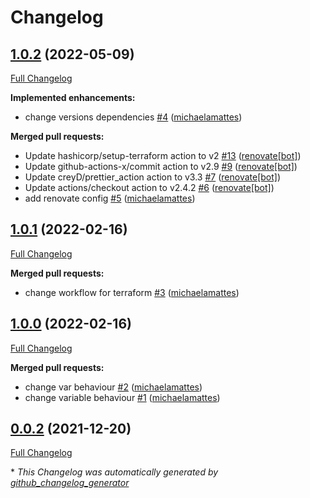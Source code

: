 # Changelog

## [1.0.2](https://github.com/T-Systems-MMS/terraform-azure-accounts/tree/1.0.2) (2022-05-09)

[Full Changelog](https://github.com/T-Systems-MMS/terraform-azure-accounts/compare/1.0.1...1.0.2)

**Implemented enhancements:**

- change versions dependencies [\#4](https://github.com/T-Systems-MMS/terraform-azure-accounts/pull/4) ([michaelamattes](https://github.com/michaelamattes))

**Merged pull requests:**

- Update hashicorp/setup-terraform action to v2 [\#13](https://github.com/T-Systems-MMS/terraform-azure-accounts/pull/13) ([renovate[bot]](https://github.com/apps/renovate))
- Update github-actions-x/commit action to v2.9 [\#9](https://github.com/T-Systems-MMS/terraform-azure-accounts/pull/9) ([renovate[bot]](https://github.com/apps/renovate))
- Update creyD/prettier\_action action to v3.3 [\#7](https://github.com/T-Systems-MMS/terraform-azure-accounts/pull/7) ([renovate[bot]](https://github.com/apps/renovate))
- Update actions/checkout action to v2.4.2 [\#6](https://github.com/T-Systems-MMS/terraform-azure-accounts/pull/6) ([renovate[bot]](https://github.com/apps/renovate))
- add renovate config [\#5](https://github.com/T-Systems-MMS/terraform-azure-accounts/pull/5) ([michaelamattes](https://github.com/michaelamattes))

## [1.0.1](https://github.com/T-Systems-MMS/terraform-azure-accounts/tree/1.0.1) (2022-02-16)

[Full Changelog](https://github.com/T-Systems-MMS/terraform-azure-accounts/compare/1.0.0...1.0.1)

**Merged pull requests:**

- change workflow for terraform [\#3](https://github.com/T-Systems-MMS/terraform-azure-accounts/pull/3) ([michaelamattes](https://github.com/michaelamattes))

## [1.0.0](https://github.com/T-Systems-MMS/terraform-azure-accounts/tree/1.0.0) (2022-02-16)

[Full Changelog](https://github.com/T-Systems-MMS/terraform-azure-accounts/compare/0.0.2...1.0.0)

**Merged pull requests:**

- change var behaviour [\#2](https://github.com/T-Systems-MMS/terraform-azure-accounts/pull/2) ([michaelamattes](https://github.com/michaelamattes))
- change variable behaviour [\#1](https://github.com/T-Systems-MMS/terraform-azure-accounts/pull/1) ([michaelamattes](https://github.com/michaelamattes))

## [0.0.2](https://github.com/T-Systems-MMS/terraform-azure-accounts/tree/0.0.2) (2021-12-20)

[Full Changelog](https://github.com/T-Systems-MMS/terraform-azure-accounts/compare/cd47d8407c807962846467e2a5eea1332ef804c2...0.0.2)



\* *This Changelog was automatically generated by [github_changelog_generator](https://github.com/github-changelog-generator/github-changelog-generator)*
